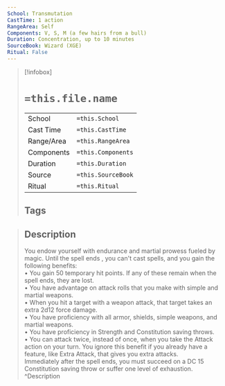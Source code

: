 ```yaml
---
School: Transmutation
CastTime: 1 action
RangeArea: Self
Components: V, S, M (a few hairs from a bull)
Duration: Concentration, up to 10 minutes
SourceBook: Wizard (XGE)
Ritual: False
---
```

> [!infobox]
>
> # `=this.file.name`
> |            |                    |
> | ---------- | ------------------ |
> | School     | `=this.School`     |
> | Cast Time  | `=this.CastTime`   |
> | Range/Area | `=this.RangeArea`  |
> | Components | `=this.Components` |
> | Duration   | `=this.Duration`   |
> | Source     | `=this.SourceBook` |
> | Ritual     | `=this.Ritual`     |
>## Tags
>

> ## Description
> You endow yourself with endurance and martial prowess fueled by magic. Until the spell ends , you can't cast spells, and you gain the following benefits:<br> • You gain 50 temporary hit points. If any of these remain when the spell ends, they are lost.<br> • You have advantage on attack rolls that you make with simple and martial weapons.<br> • When you hit a target with a weapon attack, that target takes an extra 2d12 force damage.<br> • You have proficiency with all armor, shields, simple weapons, and martial weapons.<br> • You have proficiency in Strength and Constitution saving throws.<br> • You can attack twice, instead of once, when you take the Attack action on your turn. You ignore this benefit if you already have a feature, like Extra Attack, that gives you extra attacks.<br> Immediately after the spell ends, you must succeed on a DC 15 Constitution saving throw or suffer one level of exhaustion.
> ^Description